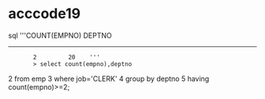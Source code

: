 # acccode19
sql
'''COUNT(EMPNO)     DEPTNO                                                         
------------ ----------                                                         
           2         20    '''
           > select count(empno),deptno
  2  from emp
  3  where job='CLERK'
  4  group by deptno
  5  having count(empno)>=2;
